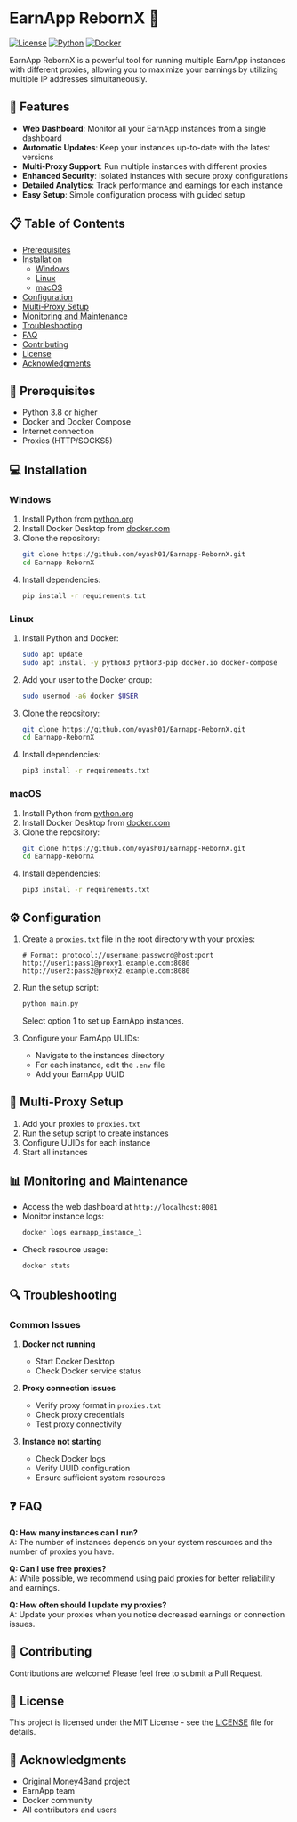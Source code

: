 # EarnApp RebornX 🚀

[![License](https://img.shields.io/badge/license-MIT-blue.svg)](LICENSE)
[![Python](https://img.shields.io/badge/python-3.8%2B-blue)](https://www.python.org/downloads/)
[![Docker](https://img.shields.io/badge/docker-required-blue)](https://www.docker.com/)

EarnApp RebornX is a powerful tool for running multiple EarnApp instances with different proxies, allowing you to maximize your earnings by utilizing multiple IP addresses simultaneously.

## 🌟 Features

- **Web Dashboard**: Monitor all your EarnApp instances from a single dashboard
- **Automatic Updates**: Keep your instances up-to-date with the latest versions
- **Multi-Proxy Support**: Run multiple instances with different proxies
- **Enhanced Security**: Isolated instances with secure proxy configurations
- **Detailed Analytics**: Track performance and earnings for each instance
- **Easy Setup**: Simple configuration process with guided setup

## 📋 Table of Contents

- [Prerequisites](#prerequisites)
- [Installation](#installation)
  - [Windows](#windows)
  - [Linux](#linux)
  - [macOS](#macos)
- [Configuration](#configuration)
- [Multi-Proxy Setup](#multi-proxy-setup)
- [Monitoring and Maintenance](#monitoring-and-maintenance)
- [Troubleshooting](#troubleshooting)
- [FAQ](#faq)
- [Contributing](#contributing)
- [License](#license)
- [Acknowledgments](#acknowledgments)

## 🔧 Prerequisites

- Python 3.8 or higher
- Docker and Docker Compose
- Internet connection
- Proxies (HTTP/SOCKS5)

## 💻 Installation

### Windows

1. Install Python from [python.org](https://www.python.org/downloads/)
2. Install Docker Desktop from [docker.com](https://www.docker.com/products/docker-desktop)
3. Clone the repository:
   ```bash
   git clone https://github.com/oyash01/Earnapp-RebornX.git
   cd Earnapp-RebornX
   ```
4. Install dependencies:
   ```bash
   pip install -r requirements.txt
   ```

### Linux

1. Install Python and Docker:
   ```bash
   sudo apt update
   sudo apt install -y python3 python3-pip docker.io docker-compose
   ```
2. Add your user to the Docker group:
   ```bash
   sudo usermod -aG docker $USER
   ```
3. Clone the repository:
   ```bash
   git clone https://github.com/oyash01/Earnapp-RebornX.git
   cd Earnapp-RebornX
   ```
4. Install dependencies:
   ```bash
   pip3 install -r requirements.txt
   ```

### macOS

1. Install Python from [python.org](https://www.python.org/downloads/)
2. Install Docker Desktop from [docker.com](https://www.docker.com/products/docker-desktop)
3. Clone the repository:
   ```bash
   git clone https://github.com/oyash01/Earnapp-RebornX.git
   cd Earnapp-RebornX
   ```
4. Install dependencies:
   ```bash
   pip3 install -r requirements.txt
   ```

## ⚙️ Configuration

1. Create a `proxies.txt` file in the root directory with your proxies:
   ```
   # Format: protocol://username:password@host:port
   http://user1:pass1@proxy1.example.com:8080
   http://user2:pass2@proxy2.example.com:8080
   ```

2. Run the setup script:
   ```bash
   python main.py
   ```
   Select option 1 to set up EarnApp instances.

3. Configure your EarnApp UUIDs:
   - Navigate to the instances directory
   - For each instance, edit the `.env` file
   - Add your EarnApp UUID

## 🔄 Multi-Proxy Setup

1. Add your proxies to `proxies.txt`
2. Run the setup script to create instances
3. Configure UUIDs for each instance
4. Start all instances

## 📊 Monitoring and Maintenance

- Access the web dashboard at `http://localhost:8081`
- Monitor instance logs:
  ```bash
  docker logs earnapp_instance_1
  ```
- Check resource usage:
  ```bash
  docker stats
  ```

## 🔍 Troubleshooting

### Common Issues

1. **Docker not running**
   - Start Docker Desktop
   - Check Docker service status

2. **Proxy connection issues**
   - Verify proxy format in `proxies.txt`
   - Check proxy credentials
   - Test proxy connectivity

3. **Instance not starting**
   - Check Docker logs
   - Verify UUID configuration
   - Ensure sufficient system resources

## ❓ FAQ

**Q: How many instances can I run?**  
A: The number of instances depends on your system resources and the number of proxies you have.

**Q: Can I use free proxies?**  
A: While possible, we recommend using paid proxies for better reliability and earnings.

**Q: How often should I update my proxies?**  
A: Update your proxies when you notice decreased earnings or connection issues.

## 🤝 Contributing

Contributions are welcome! Please feel free to submit a Pull Request.

## 📄 License

This project is licensed under the MIT License - see the [LICENSE](LICENSE) file for details.

## 🙏 Acknowledgments

- Original Money4Band project
- EarnApp team
- Docker community
- All contributors and users
